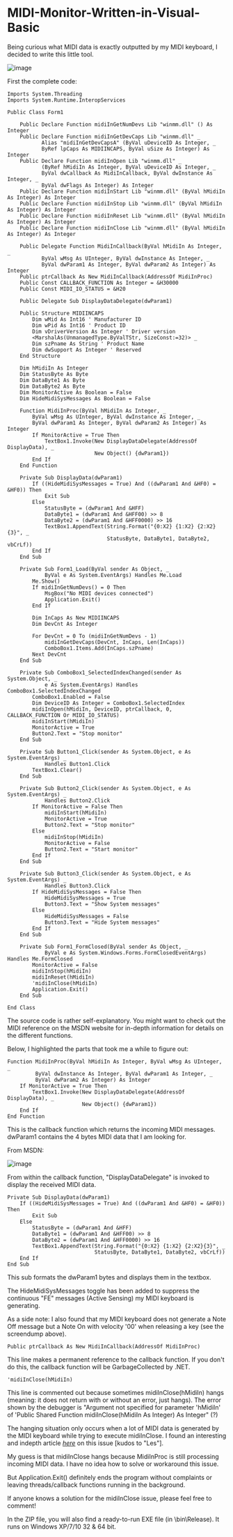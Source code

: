 # MIDI-Monitor-Written-in-Visual-Basic

Being curious what MIDI data is exactly outputted by my MIDI keyboard, I decided to write this little tool.

![image](https://user-images.githubusercontent.com/27091013/216694671-dc82a82a-d4ea-416b-97fe-526d875926f8.png)

First the complete code:
``` 
Imports System.Threading
Imports System.Runtime.InteropServices

Public Class Form1

    Public Declare Function midiInGetNumDevs Lib "winmm.dll" () As Integer
    Public Declare Function midiInGetDevCaps Lib "winmm.dll" _
           Alias "midiInGetDevCapsA" (ByVal uDeviceID As Integer, _
           ByRef lpCaps As MIDIINCAPS, ByVal uSize As Integer) As Integer
    Public Declare Function midiInOpen Lib "winmm.dll" _
           (ByRef hMidiIn As Integer, ByVal uDeviceID As Integer, _
           ByVal dwCallback As MidiInCallback, ByVal dwInstance As Integer, _
           ByVal dwFlags As Integer) As Integer
    Public Declare Function midiInStart Lib "winmm.dll" (ByVal hMidiIn As Integer) As Integer
    Public Declare Function midiInStop Lib "winmm.dll" (ByVal hMidiIn As Integer) As Integer
    Public Declare Function midiInReset Lib "winmm.dll" (ByVal hMidiIn As Integer) As Integer
    Public Declare Function midiInClose Lib "winmm.dll" (ByVal hMidiIn As Integer) As Integer

    Public Delegate Function MidiInCallback(ByVal hMidiIn As Integer, _
           ByVal wMsg As UInteger, ByVal dwInstance As Integer, _
           ByVal dwParam1 As Integer, ByVal dwParam2 As Integer) As Integer
    Public ptrCallback As New MidiInCallback(AddressOf MidiInProc)
    Public Const CALLBACK_FUNCTION As Integer = &H30000
    Public Const MIDI_IO_STATUS = &H20

    Public Delegate Sub DisplayDataDelegate(dwParam1)

    Public Structure MIDIINCAPS
        Dim wMid As Int16 ' Manufacturer ID
        Dim wPid As Int16 ' Product ID
        Dim vDriverVersion As Integer ' Driver version
        <MarshalAs(UnmanagedType.ByValTStr, SizeConst:=32)> _
        Dim szPname As String ' Product Name
        Dim dwSupport As Integer ' Reserved
    End Structure

    Dim hMidiIn As Integer
    Dim StatusByte As Byte
    Dim DataByte1 As Byte
    Dim DataByte2 As Byte
    Dim MonitorActive As Boolean = False
    Dim HideMidiSysMessages As Boolean = False

    Function MidiInProc(ByVal hMidiIn As Integer, _
        ByVal wMsg As UInteger, ByVal dwInstance As Integer, _
        ByVal dwParam1 As Integer, ByVal dwParam2 As Integer) As Integer
        If MonitorActive = True Then
            TextBox1.Invoke(New DisplayDataDelegate(AddressOf DisplayData), _
                            New Object() {dwParam1})
        End If
    End Function

    Private Sub DisplayData(dwParam1)
        If ((HideMidiSysMessages = True) And ((dwParam1 And &HF0) = &HF0)) Then
            Exit Sub
        Else
            StatusByte = (dwParam1 And &HFF)
            DataByte1 = (dwParam1 And &HFF00) >> 8
            DataByte2 = (dwParam1 And &HFF0000) >> 16
            TextBox1.AppendText(String.Format("{0:X2} {1:X2} {2:X2}{3}", _
                                StatusByte, DataByte1, DataByte2, vbCrLf))
        End If
    End Sub

    Private Sub Form1_Load(ByVal sender As Object, _
            ByVal e As System.EventArgs) Handles Me.Load
        Me.Show()
        If midiInGetNumDevs() = 0 Then
            MsgBox("No MIDI devices connected")
            Application.Exit()
        End If

        Dim InCaps As New MIDIINCAPS
        Dim DevCnt As Integer

        For DevCnt = 0 To (midiInGetNumDevs - 1)
            midiInGetDevCaps(DevCnt, InCaps, Len(InCaps))
            ComboBox1.Items.Add(InCaps.szPname)
        Next DevCnt
    End Sub

    Private Sub ComboBox1_SelectedIndexChanged(sender As System.Object, _
            e As System.EventArgs) Handles ComboBox1.SelectedIndexChanged
        ComboBox1.Enabled = False
        Dim DeviceID As Integer = ComboBox1.SelectedIndex
        midiInOpen(hMidiIn, DeviceID, ptrCallback, 0, CALLBACK_FUNCTION Or MIDI_IO_STATUS)
        midiInStart(hMidiIn)
        MonitorActive = True
        Button2.Text = "Stop monitor"
    End Sub

    Private Sub Button1_Click(sender As System.Object, e As System.EventArgs) _
            Handles Button1.Click
        TextBox1.Clear()
    End Sub

    Private Sub Button2_Click(sender As System.Object, e As System.EventArgs) _
            Handles Button2.Click
        If MonitorActive = False Then
            midiInStart(hMidiIn)
            MonitorActive = True
            Button2.Text = "Stop monitor"
        Else
            midiInStop(hMidiIn)
            MonitorActive = False
            Button2.Text = "Start monitor"
        End If
    End Sub

    Private Sub Button3_Click(sender As System.Object, e As System.EventArgs) _
            Handles Button3.Click
        If HideMidiSysMessages = False Then
            HideMidiSysMessages = True
            Button3.Text = "Show System messages"
        Else
            HideMidiSysMessages = False
            Button3.Text = "Hide System messages"
        End If
    End Sub

    Private Sub Form1_FormClosed(ByVal sender As Object, _
            ByVal e As System.Windows.Forms.FormClosedEventArgs) Handles Me.FormClosed
        MonitorActive = False
        midiInStop(hMidiIn)
        midiInReset(hMidiIn)
        'midiInClose(hMidiIn)
        Application.Exit()
    End Sub

End Class
```

The source code is rather self-explanatory. You might want to check out the MIDI reference on the MSDN website for in-depth information for details on the different functions.

Below, I highlighted the parts that took me a while to figure out:


```
Function MidiInProc(ByVal hMidiIn As Integer, ByVal wMsg As UInteger, _
         ByVal dwInstance As Integer, ByVal dwParam1 As Integer, _
         ByVal dwParam2 As Integer) As Integer
    If MonitorActive = True Then
        TextBox1.Invoke(New DisplayDataDelegate(AddressOf DisplayData), _
                        New Object() {dwParam1})
    End If
End Function
```

This is the callback function which returns the incoming MIDI messages. dwParam1 contains the 4 bytes MIDI data that I am looking for. 

From MSDN:

![image](https://user-images.githubusercontent.com/27091013/216692410-6fccdd4c-c30e-4cde-8fef-20ce1b71bcf0.png)

From within the callback function, "DisplayDataDelegate" is invoked to display the received MIDI data.
```
Private Sub DisplayData(dwParam1)
    If ((HideMidiSysMessages = True) And ((dwParam1 And &HF0) = &HF0)) Then
        Exit Sub
    Else
        StatusByte = (dwParam1 And &HFF)
        DataByte1 = (dwParam1 And &HFF00) >> 8
        DataByte2 = (dwParam1 And &HFF0000) >> 16
        TextBox1.AppendText(String.Format("{0:X2} {1:X2} {2:X2}{3}", _
                            StatusByte, DataByte1, DataByte2, vbCrLf))
    End If
End Sub
```
This sub formats the dwParam1 bytes and displays them in the textbox.

The HideMidiSysMessages toggle has been added to suppress the continuous "FE" messages (Active Sensing) my MIDI keyboard is generating.

As a side note: I also found that my MIDI keyboard does not generate a Note Off message but a Note On with velocity '00' when releasing a key (see the screendump above).
  
  
```
Public ptrCallback As New MidiInCallback(AddressOf MidiInProc)
```
This line makes a permanent reference to the callback function. If you don't do this, the callback function will be GarbageCollected by .NET.
   
   
```
'midiInClose(hMidiIn)
```
This line is commented out because sometimes midiInClose(hMidiIn) hangs (meaning: it does not return with or without an error, just hangs). The error shown by the debugger is "Argument not specified for parameter 'hMidiIn' of 'Public Shared Function midiInClose(hMidiIn As Integer) As Integer" (?)

The hanging situation only occurs when a lot of MIDI data is generated by the MIDI keyboard while trying to execute midiInClose. I found an interesting and indepth article [*here*](https://groups.google.com/forum/#!topic/mididev/6OUjHutMpEo) on this issue [kudos to "Les"].

My guess is that midiInClose hangs because MidiInProc is still processing incoming MIDI data. I have no idea how to solve or workaround this issue.

But Application.Exit() definitely ends the program without complaints or leaving threads/callback functions running in the background.

If anyone knows a solution for the midiInClose issue, please feel free to comment!

In the ZIP file, you will also find a ready-to-run EXE file (in \bin\Release). It runs on Windows XP/7/10 32 & 64 bit.
